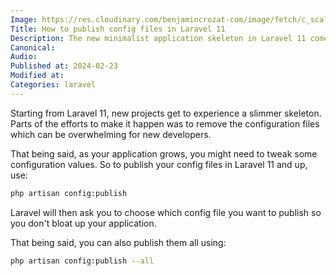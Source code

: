 ```yaml
---
Image: https://res.cloudinary.com/benjamincrozat-com/image/fetch/c_scale,f_webp,q_auto,w_1200/https://github.com/benjamincrozat/content/assets/3613731/f89fc0a0-564d-498d-aafa-a27292378376
Title: How to publish config files in Laravel 11
Description: The new minimalist application skeleton in Laravel 11 comes with no configuration files. Here's how to publish them.
Canonical:
Audio:
Published at: 2024-02-23
Modified at:
Categories: laravel
---
```


Starting from Laravel 11, new projects get to experience a slimmer skeleton. Parts of the efforts to make it happen was to remove the configuration files which can be overwhelming for new developers.

That being said, as your application grows, you might need to tweak some configuration values. So to publish your config files in Laravel 11 and up, use:

```bash
php artisan config:publish
```

Laravel will then ask you to choose which config file you want to publish so you don't bloat up your application.

That being said, you can also publish them all using:

```bash
php artisan config:publish --all
```
